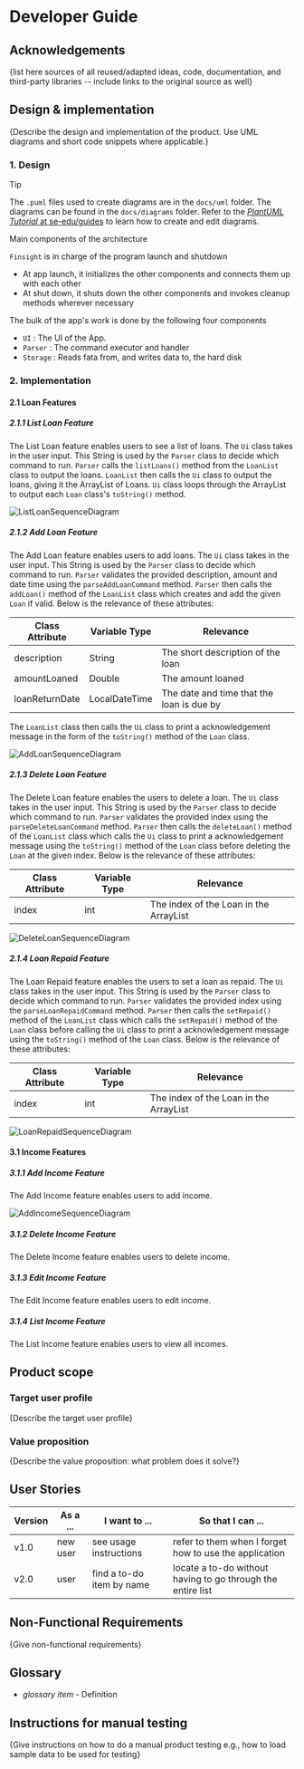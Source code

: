 # Developer Guide

## Acknowledgements

{list here sources of all reused/adapted ideas, code, documentation, and third-party libraries -- include links to the original source as well}

## Design & implementation

{Describe the design and implementation of the product. Use UML diagrams and short code snippets where applicable.}

### 1. Design

> [!TIP]
>
> The `.puml` files used to create diagrams are in the `docs/uml` folder. The diagrams can be found in the `docs/diagrams` folder. Refer to the [_PlantUML Tutorial_ at se-edu/guides](https://se-education.org/guides/tutorials/plantUml.html) to learn how to create and edit diagrams.

Main components of the architecture

`Finsight` is in charge of the program launch and shutdown

* At app launch, it initializes the other components and connects them up with each other
* At shut down, it shuts down the other components and invokes cleanup methods wherever necessary

The bulk of the app's work is done by the following four components

* `UI` : The UI of the App.
* `Parser` : The command executor and handler
* `Storage` : Reads fata from, and writes data to, the hard disk

### 2. Implementation

#### 2.1 Loan Features

##### 2.1.1 List Loan Feature
The List Loan feature enables users to see a list of loans. The `Ui` class takes in the user input. This String is used by the `Parser` class to decide which command to run. `Parser` calls the `listLoans()` method from the `LoanList` class to output the loans. `LoanList` then calls the `Ui` class to output the loans, giving it the ArrayList of Loans. `Ui` class loops through the ArrayList to output each `Loan` class's `toString()` method.

![ListLoanSequenceDiagram](./diagrams/ListLoanSequenceDiagram.png)

##### 2.1.2 Add Loan Feature
The Add Loan feature enables users to add loans. The `Ui` class takes in the user input. This String is used by the `Parser` class to decide which command to run. `Parser` validates the provided description, amount and date time using the `parseAddLoanCommand` method. `Parser` then calls the `addLoan()` method of the `LoanList` class which creates and add the given `Loan` if valid. Below is the relevance of these attributes:

| Class Attribute | Variable Type | Relevance                                 |
|-----------------|---------------|-------------------------------------------|
| description     | String        | The short description of the loan         |
| amountLoaned    | Double        | The amount loaned                         |
| loanReturnDate  | LocalDateTime | The date and time that the loan is due by |

The `LoanList` class then calls the `Ui` class to print a acknowledgement message in the form of the `toString()` method of the `Loan` class.

![AddLoanSequenceDiagram](./diagrams/AddLoanSequenceDiagram.png)

##### 2.1.3 Delete Loan Feature
The Delete Loan feature enables the users to delete a loan. The `Ui` class takes in the user input. This String is used by the `Parser` class to decide which command to run. `Parser` validates the provided index using the `parseDeleteLoanCommand` method. `Parser` then calls the `deleteLoan()` method of the `LoanList` class which calls the `Ui` class to print a acknowledgement message using the `toString()` method of the `Loan` class before deleting the `Loan` at the given index. Below is the relevance of these attributes:

| Class Attribute | Variable Type | Relevance                              |
|-----------------|---------------|----------------------------------------|
| index           | int           | The index of the Loan in the ArrayList |

![DeleteLoanSequenceDiagram](./diagrams/DeleteLoanSequenceDiagram.png)

##### 2.1.4 Loan Repaid Feature
The Loan Repaid feature enables the users to set a loan as repaid. The `Ui` class takes in the user input. This String is used by the `Parser` class to decide which command to run. `Parser` validates the provided index using the `parseLoanRepaidCommand` method. `Parser` then calls the `setRepaid()` method of the `LoanList` class which calls the `setRepaid()` method of the `Loan` class before calling the `Ui` class to print a acknowledgement message using the `toString()` method of the `Loan` class. Below is the relevance of these attributes:

| Class Attribute | Variable Type | Relevance                              |
|-----------------|---------------|----------------------------------------|
| index           | int           | The index of the Loan in the ArrayList |

![LoanRepaidSequenceDiagram](./diagrams/LoanRepaidSequenceDiagram.png)

#### 3.1 Income Features

##### 3.1.1 Add Income Feature
The Add Income feature enables users to add income.

![AddIncomeSequenceDiagram](./diagrams/AddIncomeSequenceDiagram.png)

##### 3.1.2 Delete Income Feature
The Delete Income feature enables users to delete income.

##### 3.1.3 Edit Income Feature
The Edit Income feature enables users to edit income.

##### 3.1.4 List Income Feature
The List Income feature enables users to view all incomes.


## Product scope
### Target user profile

{Describe the target user profile}

### Value proposition

{Describe the value proposition: what problem does it solve?}

## User Stories

|Version| As a ... | I want to ... | So that I can ...|
|--------|----------|---------------|------------------|
|v1.0|new user|see usage instructions|refer to them when I forget how to use the application|
|v2.0|user|find a to-do item by name|locate a to-do without having to go through the entire list|

## Non-Functional Requirements

{Give non-functional requirements}

## Glossary

* *glossary item* - Definition

## Instructions for manual testing

{Give instructions on how to do a manual product testing e.g., how to load sample data to be used for testing}
